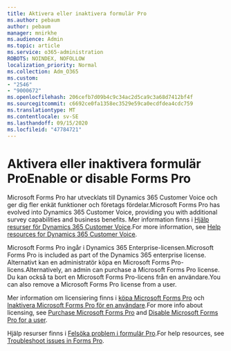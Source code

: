 ```yaml
---
title: Aktivera eller inaktivera formulär Pro
ms.author: pebaum
author: pebaum
manager: mnirkhe
ms.audience: Admin
ms.topic: article
ms.service: o365-administration
ROBOTS: NOINDEX, NOFOLLOW
localization_priority: Normal
ms.collection: Adm_O365
ms.custom:
- "2546"
- "9000672"
ms.openlocfilehash: 206cefb7d09b4c9c34ac2d5ca9c3a68d7412bf4f
ms.sourcegitcommit: c6692ce0fa1358ec3529e59ca0ecdfdea4cdc759
ms.translationtype: MT
ms.contentlocale: sv-SE
ms.lasthandoff: 09/15/2020
ms.locfileid: "47784721"
---
```

# <a name="enable-or-disable-forms-pro"></a><span data-ttu-id="203a6-102">Aktivera eller inaktivera formulär Pro</span><span class="sxs-lookup"><span data-stu-id="203a6-102">Enable or disable Forms Pro</span></span>

<span data-ttu-id="203a6-103">Microsoft Forms Pro har utvecklats till Dynamics 365 Customer Voice och ger dig fler enkät funktioner och företags fördelar.</span><span class="sxs-lookup"><span data-stu-id="203a6-103">Microsoft Forms Pro has evolved into Dynamics 365 Customer Voice, providing you with additional survey capabilities and business benefits.</span></span> <span data-ttu-id="203a6-104">Mer information finns i [Hjälp resurser för Dynamics 365 Customer Voice](https://go.microsoft.com/fwlink/p/?linkid=2128357).</span><span class="sxs-lookup"><span data-stu-id="203a6-104">For more information, see [Help resources for Dynamics 365 Customer Voice](https://go.microsoft.com/fwlink/p/?linkid=2128357).</span></span>  

<span data-ttu-id="203a6-105">Microsoft Forms Pro ingår i Dynamics 365 Enterprise-licensen.</span><span class="sxs-lookup"><span data-stu-id="203a6-105">Microsoft Forms Pro is included as part of the Dynamics 365 enterprise license.</span></span> <span data-ttu-id="203a6-106">Alternativt kan en administratör köpa en Microsoft Forms Pro-licens.</span><span class="sxs-lookup"><span data-stu-id="203a6-106">Alternatively, an admin can purchase a Microsoft Forms Pro license.</span></span> <span data-ttu-id="203a6-107">Du kan också ta bort en Microsoft Forms Pro-licens från en användare.</span><span class="sxs-lookup"><span data-stu-id="203a6-107">You can also remove a Microsoft Forms Pro license from a user.</span></span>  

<span data-ttu-id="203a6-108">Mer information om licensiering finns i [köpa Microsoft Forms Pro](https://docs.microsoft.com/forms-pro/purchase#purchase-microsoft-forms-pro-for-users-in-a-dynamics-365-tenant) och [Inaktivera Microsoft Forms Pro för en användare](https://docs.microsoft.com/forms-pro/purchase#disable-microsoft-forms-pro-for-a-user-1).</span><span class="sxs-lookup"><span data-stu-id="203a6-108">For more info about licensing, see [Purchase Microsoft Forms Pro](https://docs.microsoft.com/forms-pro/purchase#purchase-microsoft-forms-pro-for-users-in-a-dynamics-365-tenant) and [Disable Microsoft Forms Pro for a user](https://docs.microsoft.com/forms-pro/purchase#disable-microsoft-forms-pro-for-a-user-1).</span></span>
  
<span data-ttu-id="203a6-109">Hjälp resurser finns i [Felsöka problem i formulär Pro](https://docs.microsoft.com/forms-pro/troubleshoot).</span><span class="sxs-lookup"><span data-stu-id="203a6-109">For help resources, see [Troubleshoot issues in Forms Pro](https://docs.microsoft.com/forms-pro/troubleshoot).</span></span>
